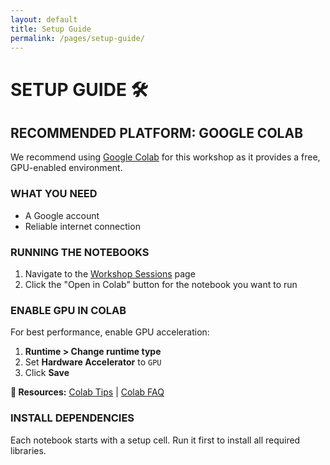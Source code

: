 ```yaml
---
layout: default
title: Setup Guide
permalink: /pages/setup-guide/
---
```


# SETUP GUIDE 🛠️

## RECOMMENDED PLATFORM: GOOGLE COLAB

We recommend using [Google Colab](https://colab.research.google.com/) for this workshop as it provides a free, GPU-enabled environment.

### WHAT YOU NEED

* A Google account
* Reliable internet connection

### RUNNING THE NOTEBOOKS

1. Navigate to the [Workshop Sessions](/pages/workshop-sessions) page
2. Click the "Open in Colab" button for the notebook you want to run

### ENABLE GPU IN COLAB

For best performance, enable GPU acceleration:

<div class="card">
  <ol>
    <li><strong>Runtime > Change runtime type</strong></li>
    <li>Set <strong>Hardware Accelerator</strong> to <code>GPU</code></li>
    <li>Click <strong>Save</strong></li>
  </ol>
</div>

<div class="info-box">
  <strong>📘 Resources:</strong> 
  <a href="https://colab.research.google.com/notebooks/basic_features_overview.ipynb">Colab Tips</a> | 
  <a href="https://research.google.com/colaboratory/faq.html">Colab FAQ</a>
</div>

### INSTALL DEPENDENCIES

Each notebook starts with a setup cell. Run it first to install all required libraries.
